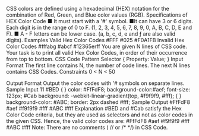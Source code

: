 CSS colors are defined using a hexadecimal (HEX) notation for the combination of Red, Green, and Blue color values (RGB).
Specifications of HEX Color Code
■ It must start with a '#' symbol.
■It can have 3 or 6 digits.
Each digit is in the range of 0 to F. (1, 2, 3, 4, 5, 6, 7, 8, 9, 0, A, B, C, D, E and F).
■ A - F letters can be lower case. (a, b, c, d, e and ƒ are also valid digits).
Examples
Valid Hex Color Codes
#FFF
#025
#F0A1FB
Invalid Hex Color Codes
#fffabg #abcf
#12365erff
You are given N lines of CSS code. Your task is to print all valid Hex Color Codes, in order of their occurrence from top to bottom.
CSS Code Pattern
Selector
{
Property: Value;
}
Input Format
The first line contains N, the number of code lines.
The next N lines contains CSS Codes.
Constraints
0 < N < 50                                                                                                                                                                                                         ﻿

Output Format
Output the color codes with '# symbols on separate lines.
Sample Input
11
#BED
{
}
color: #FfFdF8; background-color:#aef;
font-size: 123px;
#Cab
background: -webkit-linear-gradient(top, #f9f9f9, #fff);
{
}
background-color: #ABC;
border: 2px dashed #fff;
Sample Output
#FfFdF8
#aef
#f9f9f9
#fff
#ABC #fff
Explanation
#BED and #Cab satisfy the Hex Color Code criteria, but they are used as selectors and not as color codes in the given CSS. Hence, the valid color codes are:
#FfFdF8
#aef
#f9f9f9
#fff
#ABC
#fff
Note: There are no comments ( // or /* */) in CSS Code.


